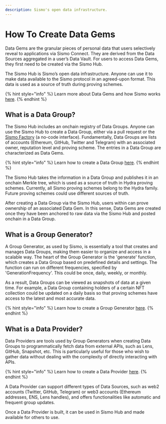 ```yaml
---
description: Sismo's open data infrastructure.
---
```


# How To Create Data Gems

Data Gems are the granular pieces of personal data that users selectively reveal to applications via Sismo Connect. They are derived from the Data Sources aggregated in a user’s Data Vault. For users to access Data Gems, they first need to be created via the Sismo Hub.

The Sismo Hub is Sismo’s open data infrastructure. Anyone can use it to make data available to the Sismo protocol in an agreed-upon format. This data is used as a source of truth during proving schemes.

{% hint style="info" %}
Learn more about Data Gems and how Sismo works [here](../welcome-to-sismo/how-sismo-works.md).
{% endhint %}

## What is a Data Group?

The Sismo Hub includes an onchain registry of Data Groups. Anyone can use the Sismo Hub to create a Data Group, either via a pull request or the [Sismo Factory](https://factory.sismo.io/) (a no-code interface). Fundamentally, Data Groups are lists of accounts (Ethereum, GitHub, Twitter and Telegram) with an associated owner, reputation level and proving scheme. The entries in a Data Group are characterized as Data Gems.

{% hint style="info" %}
Learn how to create a Data Group [here](tutorials/create-your-group.md).
{% endhint %}

The Sismo Hub takes the information in a Data Group and publishes it in an onchain Merkle tree, which is used as a source of truth in Hydra proving schemes. Currently, all Sismo proving schemes belong to the Hydra family. Future proving schemes could use different sources of truth.

After creating a Data Group via the Sismo Hub, users within can prove ownership of an associated Data Gem. In this sense, Data Gems are created once they have been anchored to raw data via the Sismo Hub and posted onchain in a Data Group.

## What is a Group Generator?

A Group Generator, as used by Sismo, is essentially a tool that creates and manages Data Groups, making them easier to organize and access in a scalable way. The heart of the Group Generator is the 'generate' function, which creates a Data Group based on predefined details and settings. The function can run on different frequencies, specified by 'GenerationFrequency'. This could be once, daily, weekly, or monthly.

As a result, Data Groups can be viewed as snapshots of data at a given time. For example, a Data Group containing holders of a certain NFT collection could be updated on a daily basis so that proving schemes have access to the latest and most accurate data.

{% hint style="info" %}
Learn how to create a Group Generator [here](tutorials/create-your-group-1.md).
{% endhint %}

## What is a Data Provider?

Data Providers are tools used by Group Generators when creating Data Groups to programmatically fetch data from external APIs, such as Lens, GitHub, Snapshot, etc. This is particularly useful for those who wish to gather data without dealing with the complexity of directly interacting with APIs.

{% hint style="info" %}
Learn how to create a Data Provider [here](tutorials/create-your-data-provider.md).
{% endhint %}

A Data Provider can support different types of Data Sources, such as web2 accounts (Twitter, GitHub, Telegram) or web3 accounts (Ethereum addresses, ENS, Lens handles), and offers functionalities like automatic and frequent group updates.

Once a Data Provider is built, it can be used in Sismo Hub and made available for others to use.
